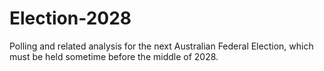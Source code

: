 # Election-2028

Polling and related analysis for the next Australian Federal Election,
which must be held sometime before the middle of 2028.
